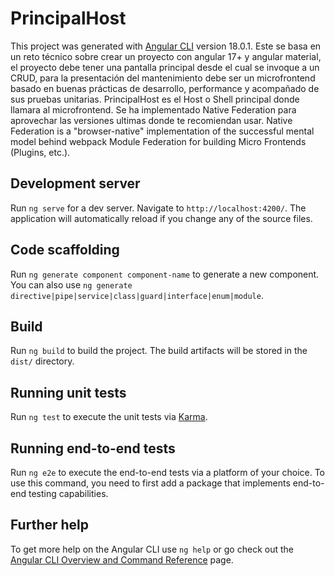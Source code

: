 # PrincipalHost

This project was generated with [Angular CLI](https://github.com/angular/angular-cli) version 18.0.1.
Este se basa en un reto técnico sobre crear un proyecto con angular 17+ y angular material, el proyecto debe tener una pantalla principal desde el cual se invoque a un CRUD, para la presentación del mantenimiento debe ser un microfrontend basado en buenas prácticas de desarrollo, performance y acompañado de sus pruebas unitarias.
PrincipalHost es el Host o Shell principal donde llamara al microfrontend.
Se ha implementado Native Federation para aprovechar las versiones ultimas donde te recomiendan usar.
Native Federation is a "browser-native" implementation of the successful mental model behind webpack Module Federation for building Micro Frontends (Plugins, etc.).

## Development server

Run `ng serve` for a dev server. Navigate to `http://localhost:4200/`. The application will automatically reload if you change any of the source files.

## Code scaffolding

Run `ng generate component component-name` to generate a new component. You can also use `ng generate directive|pipe|service|class|guard|interface|enum|module`.

## Build

Run `ng build` to build the project. The build artifacts will be stored in the `dist/` directory.

## Running unit tests

Run `ng test` to execute the unit tests via [Karma](https://karma-runner.github.io).

## Running end-to-end tests

Run `ng e2e` to execute the end-to-end tests via a platform of your choice. To use this command, you need to first add a package that implements end-to-end testing capabilities.

## Further help

To get more help on the Angular CLI use `ng help` or go check out the [Angular CLI Overview and Command Reference](https://angular.dev/tools/cli) page.
